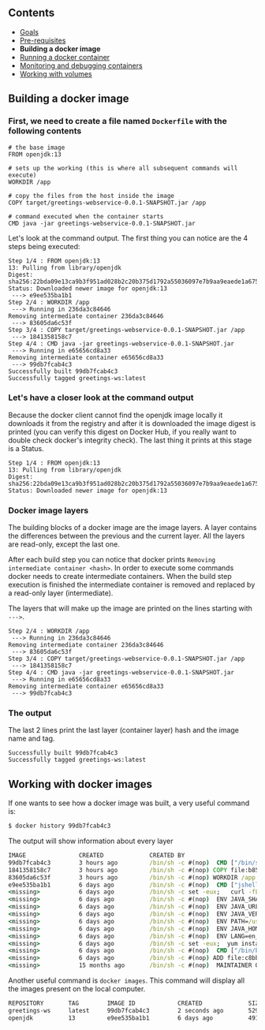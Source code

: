 ## Contents

* <a href="https://workshops.emanuelciuca.com/docker">Goals</a>
* <a href="https://workshops.emanuelciuca.com/docker/pre-requisites">Pre-requisites</a>
* <span>**Building a docker image**</span>
* <a href="https://workshops.emanuelciuca.com/docker/docker-run">Running a docker container</a>
* <a href="https://workshops.emanuelciuca.com/docker/docker-monitoring-and-debug">Monitoring and debugging containers</a>
* <a href="https://workshops.emanuelciuca.com/docker/docker-volume">Working with volumes</a>

## Building a docker image

### First, we need to create a file named `Dockerfile` with the following contents

```
# the base image
FROM openjdk:13

# sets up the working (this is where all subsequent commands will execute)
WORKDIR /app

# copy the files from the host inside the image
COPY target/greetings-webservice-0.0.1-SNAPSHOT.jar /app

# command executed when the container starts
CMD java -jar greetings-webservice-0.0.1-SNAPSHOT.jar
```

Let's look at the command output. The first thing you can notice are the 4 steps being executed:
```
Step 1/4 : FROM openjdk:13
13: Pulling from library/openjdk
Digest: sha256:22bda09e13ca9b3f951ad028b2c20b375d1792a55036097e7b9aa9eaede1a675
Status: Downloaded newer image for openjdk:13
 ---> e9ee535ba1b1
Step 2/4 : WORKDIR /app
 ---> Running in 236da3c84646
Removing intermediate container 236da3c84646
 ---> 83605da6c53f
Step 3/4 : COPY target/greetings-webservice-0.0.1-SNAPSHOT.jar /app
 ---> 1841358158c7
Step 4/4 : CMD java -jar greetings-webservice-0.0.1-SNAPSHOT.jar
 ---> Running in e65656cd8a33
Removing intermediate container e65656cd8a33
 ---> 99db7fcab4c3
Successfully built 99db7fcab4c3
Successfully tagged greetings-ws:latest
```

### Let's have a closer look at the command output

Because the docker client cannot find the openjdk image locally it downloads it from the registry and after it is downloaded the image digest is printed (you can verify this digest on Docker Hub, if you really want to double check docker's integrity check). The last thing it prints at this stage is a Status.

```
Step 1/4 : FROM openjdk:13
13: Pulling from library/openjdk
Digest: sha256:22bda09e13ca9b3f951ad028b2c20b375d1792a55036097e7b9aa9eaede1a675
Status: Downloaded newer image for openjdk:13
```

### Docker image layers

The building blocks of a docker image are the image layers. A layer contains the differences between the previous and the current layer. All the layers are read-only, except the last one.

After each build step you can notice that docker prints `Removing intermediate container <hash>`. In order to execute some commands docker needs to create intermediate containers. When the build step execution is finished the intermediate container is removed and replaced by a read-only layer (intermediate).

The layers that will make up the image are printed on the lines starting with `--->`.

```
Step 2/4 : WORKDIR /app
 ---> Running in 236da3c84646
Removing intermediate container 236da3c84646
 ---> 83605da6c53f
Step 3/4 : COPY target/greetings-webservice-0.0.1-SNAPSHOT.jar /app
 ---> 1841358158c7
Step 4/4 : CMD java -jar greetings-webservice-0.0.1-SNAPSHOT.jar
 ---> Running in e65656cd8a33
Removing intermediate container e65656cd8a33
 ---> 99db7fcab4c3
```

### The output

The last 2 lines print the last layer (container layer) hash and the image name and tag.

```
Successfully built 99db7fcab4c3
Successfully tagged greetings-ws:latest
```

## Working with docker images

If one wants to see how a docker image was built, a very useful command is:

```cmd
$ docker history 99db7fcab4c3
```

The output will show information about every layer

```cmd
IMAGE               CREATED             CREATED BY                                      SIZE                COMMENT
99db7fcab4c3        3 hours ago         /bin/sh -c #(nop)  CMD ["/bin/sh" "-c" "java…   0B                  
1841358158c7        3 hours ago         /bin/sh -c #(nop) COPY file:b852d9538176de45…   38.7MB              
83605da6c53f        3 hours ago         /bin/sh -c #(nop) WORKDIR /app                  0B                  
e9ee535ba1b1        6 days ago          /bin/sh -c #(nop)  CMD ["jshell"]               0B                  
<missing>           6 days ago          /bin/sh -c set -eux;   curl -fL -o /openjdk.…   330MB               
<missing>           6 days ago          /bin/sh -c #(nop)  ENV JAVA_SHA256=2e0171654…   0B                  
<missing>           6 days ago          /bin/sh -c #(nop)  ENV JAVA_URL=https://down…   0B                  
<missing>           6 days ago          /bin/sh -c #(nop)  ENV JAVA_VERSION=13.0.1      0B                  
<missing>           6 days ago          /bin/sh -c #(nop)  ENV PATH=/usr/java/openjd…   0B                  
<missing>           6 days ago          /bin/sh -c #(nop)  ENV JAVA_HOME=/usr/java/o…   0B                  
<missing>           6 days ago          /bin/sh -c #(nop)  ENV LANG=en_US.UTF-8         0B                  
<missing>           6 days ago          /bin/sh -c set -eux;  yum install -y   gzip …   42.2MB              
<missing>           6 days ago          /bin/sh -c #(nop)  CMD ["/bin/bash"]            0B                  
<missing>           6 days ago          /bin/sh -c #(nop) ADD file:c8bbabb7270612c9e…   118MB               
<missing>           15 months ago       /bin/sh -c #(nop)  MAINTAINER Oracle Linux P…   0B 
```

Another useful command is `docker images`. This command will display all the images present on the local computer.

```cmd
REPOSITORY       TAG        IMAGE ID            CREATED             SIZE
greetings-ws     latest     99db7fcab4c3        2 seconds ago       529MB
openjdk          13         e9ee535ba1b1        6 days ago          491MB
```
